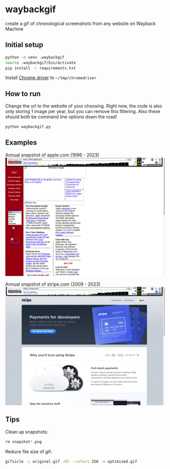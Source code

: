 # waybackgif
create a gif of chronological screenshots from any website on Wayback Machine

## Initial setup

```bash
python -m venv .waybackgif
source .waybackgif/bin/activate
pip install -r requirements.txt
```

Install [Chrome driver](https://sites.google.com/chromium.org/driver/) to `~/tmp/chromedriver`

## How to run

Change the url to the website of your choosing. Right now, the code is also only storing 1 image per year, but you can remove this filtering. Also these should both be command line options down the road!

```bash
python waybackgif.py
```

## Examples

Annual snapshot of apple.com (1996 - 2023)
![apple](./apple.gif)

Annual snapshot of stripe.com (2009 - 2023)
![stripe](./stripe.gif)


## Tips

Clean up snapshots:

```bash
rm snapshot*.png
```

Reduce file size of gif:

```bash
gifsicle -i original.gif -O3 --colors 256 -o optimized.gif
```
